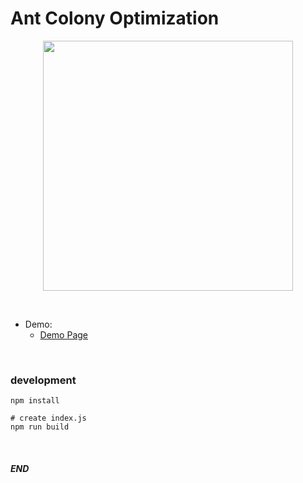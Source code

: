 # Ant Colony Optimization

<a target='_blank' href='https://alsk1369854.github.io/AntColonyOptimization_ACO'>
<p align="center">
    <img width='400' src='https://raw.githubusercontent.com/alsk1369854/AntColonyOptimization_ACO/master/screenshots/ACO_demo.gif'/>
</p>
</a>

<br/>

+ Demo:
    + <a target='_blank' href='https://alsk1369854.github.io/AntColonyOptimization_ACO'>Demo Page</a>

<br/>

### development  
```shell
npm install

# create index.js
npm run build
```

<br/>

#### _END_
